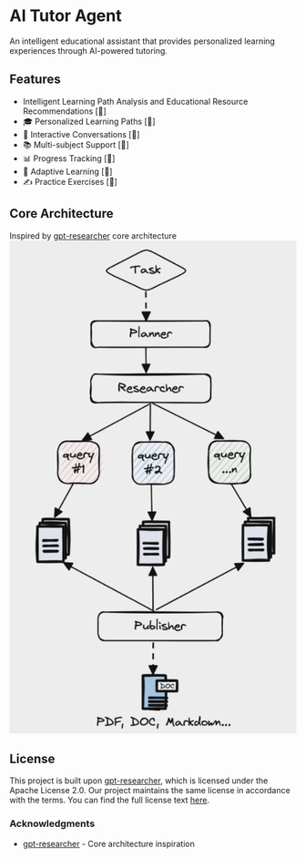 # AI Tutor Agent

An intelligent educational assistant that provides personalized learning experiences through AI-powered tutoring.

## Features

- Intelligent Learning Path Analysis and Educational Resource Recommendations [🚧]
- 🎓 Personalized Learning Paths [🚧]
- 💬 Interactive Conversations [🚧]
- 📚 Multi-subject Support [🚧]
- 📊 Progress Tracking [🚧]
- 🔄 Adaptive Learning [🚧]
- ✍️ Practice Exercises [🚧]

## Core Architecture
Inspired by [gpt-researcher](https://github.com/assafelovic/gpt-researcher/) core architecture
![Core Architecture](docs/images/core-architecture.png)

## License

This project is built upon [gpt-researcher](https://github.com/assafelovic/gpt-researcher/), which is licensed under the Apache License 2.0. Our project maintains the same license in accordance with the terms. You can find the full license text [here](LICENSE).

### Acknowledgments
- [gpt-researcher](https://github.com/assafelovic/gpt-researcher/) - Core architecture inspiration
